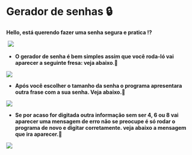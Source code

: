 # Gerador de senhas :lock:

__Hello, está querendo fazer uma senha segura e pratica :interrobang:__

​				![](https://www.google.com/imgres?imgurl=https%3A%2F%2Fcomputerworld.com.br%2Fwp-content%2Fuploads%2F2019%2F10%2Fsenhas-fracas-seguranca.jpg&imgrefurl=https%3A%2F%2Fcomputerworld.com.br%2Fseguranca%2Fsenhas-fracas-ainda-sao-obstaculos-essenciais-a-seguranca-corporativa%2F&tbnid=JCT20OnF6NfS5M&vet=12ahUKEwj2vbrm9Ov1AhWsALkGHYuMBNkQMygCegUIARC_AQ..i&docid=-wybMUDrqkmLnM&w=770&h=420&q=imagens%20de%20seguran%C3%A7a%20de%20senha&ved=2ahUKEwj2vbrm9Ov1AhWsALkGHYuMBNkQMygCegUIARC_AQ)
* __O gerador de senha é bem simples assim que você roda-ló vai aparecer a seguinte fresa: veja abaixo__.:small_red_triangle_down:

![](D:\teste\Gerador_de_senha\img\pergunta.PNG)



* __Após você escolher o tamanho da senha o programa apresentara outra frase com a sua senha. Veja abaixo.:small_red_triangle_down:__

![](D:\teste\Gerador_de_senha\img\final.PNG)

* __Se por acaso for digitada outra informação sem ser 4, 6 ou 8 vai aparecer uma mensagem de erro não se preocupe é só rodar o programa de novo e digitar corretamente. veja abaixo a mensagem que ira aparecer.__:small_red_triangle_down:

![](D:\teste\Gerador_de_senha\img\erro.PNG)
